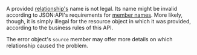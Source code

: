 ---
---
A provided [relationship's](https://jsonapi.org/format/1.1/#document-resource-object-relationships) name is not legal. Its name might be invalid according to JSON:API's requirements for [member names](https://jsonapi.org/format/1.1/#document-member-names). More likely, though, it is simply illegal for the resource object in which it was provided, according to the business rules of this API. 

The error object's `source` member may offer more details on which relationship caused the problem.

